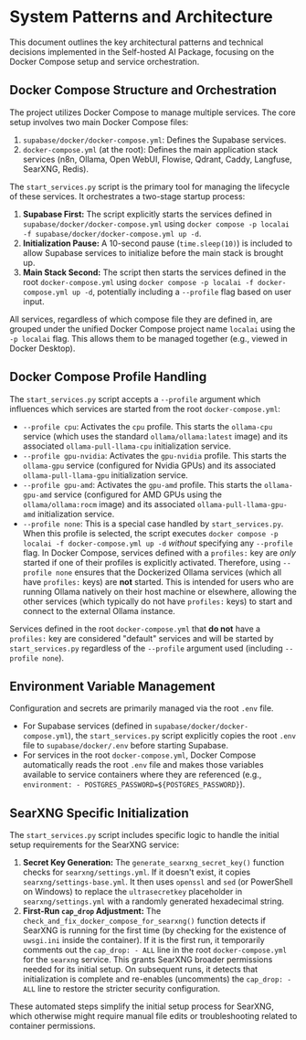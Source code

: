 # System Patterns and Architecture

This document outlines the key architectural patterns and technical decisions implemented in the Self-hosted AI Package, focusing on the Docker Compose setup and service orchestration.

## Docker Compose Structure and Orchestration

The project utilizes Docker Compose to manage multiple services. The core setup involves two main Docker Compose files:
1.  `supabase/docker/docker-compose.yml`: Defines the Supabase services.
2.  `docker-compose.yml` (at the root): Defines the main application stack services (n8n, Ollama, Open WebUI, Flowise, Qdrant, Caddy, Langfuse, SearXNG, Redis).

The `start_services.py` script is the primary tool for managing the lifecycle of these services. It orchestrates a two-stage startup process:
1.  **Supabase First:** The script explicitly starts the services defined in `supabase/docker/docker-compose.yml` using `docker compose -p localai -f supabase/docker/docker-compose.yml up -d`.
2.  **Initialization Pause:** A 10-second pause (`time.sleep(10)`) is included to allow Supabase services to initialize before the main stack is brought up.
3.  **Main Stack Second:** The script then starts the services defined in the root `docker-compose.yml` using `docker compose -p localai -f docker-compose.yml up -d`, potentially including a `--profile` flag based on user input.

All services, regardless of which compose file they are defined in, are grouped under the unified Docker Compose project name `localai` using the `-p localai` flag. This allows them to be managed together (e.g., viewed in Docker Desktop).

## Docker Compose Profile Handling

The `start_services.py` script accepts a `--profile` argument which influences which services are started from the root `docker-compose.yml`:

*   `--profile cpu`: Activates the `cpu` profile. This starts the `ollama-cpu` service (which uses the standard `ollama/ollama:latest` image) and its associated `ollama-pull-llama-cpu` initialization service.
*   `--profile gpu-nvidia`: Activates the `gpu-nvidia` profile. This starts the `ollama-gpu` service (configured for Nvidia GPUs) and its associated `ollama-pull-llama-gpu` initialization service.
*   `--profile gpu-amd`: Activates the `gpu-amd` profile. This starts the `ollama-gpu-amd` service (configured for AMD GPUs using the `ollama/ollama:rocm` image) and its associated `ollama-pull-llama-gpu-amd` initialization service.
*   `--profile none`: This is a special case handled by `start_services.py`. When this profile is selected, the script executes `docker compose -p localai -f docker-compose.yml up -d` *without* specifying any `--profile` flag. In Docker Compose, services defined with a `profiles:` key are *only* started if one of their profiles is explicitly activated. Therefore, using `--profile none` ensures that the Dockerized Ollama services (which all have `profiles:` keys) are **not** started. This is intended for users who are running Ollama natively on their host machine or elsewhere, allowing the other services (which typically do not have `profiles:` keys) to start and connect to the external Ollama instance.

Services defined in the root `docker-compose.yml` that **do not** have a `profiles:` key are considered "default" services and will be started by `start_services.py` regardless of the `--profile` argument used (including `--profile none`).

## Environment Variable Management

Configuration and secrets are primarily managed via the root `.env` file.
*   For Supabase services (defined in `supabase/docker/docker-compose.yml`), the `start_services.py` script explicitly copies the root `.env` file to `supabase/docker/.env` before starting Supabase.
*   For services in the root `docker-compose.yml`, Docker Compose automatically reads the root `.env` file and makes those variables available to service containers where they are referenced (e.g., `environment: - POSTGRES_PASSWORD=${POSTGRES_PASSWORD}`).

## SearXNG Specific Initialization

The `start_services.py` script includes specific logic to handle the initial setup requirements for the SearXNG service:
1.  **Secret Key Generation:** The `generate_searxng_secret_key()` function checks for `searxng/settings.yml`. If it doesn't exist, it copies `searxng/settings-base.yml`. It then uses `openssl` and `sed` (or PowerShell on Windows) to replace the `ultrasecretkey` placeholder in `searxng/settings.yml` with a randomly generated hexadecimal string.
2.  **First-Run `cap_drop` Adjustment:** The `check_and_fix_docker_compose_for_searxng()` function detects if SearXNG is running for the first time (by checking for the existence of `uwsgi.ini` inside the container). If it is the first run, it temporarily comments out the `cap_drop: - ALL` line in the root `docker-compose.yml` for the `searxng` service. This grants SearXNG broader permissions needed for its initial setup. On subsequent runs, it detects that initialization is complete and re-enables (uncomments) the `cap_drop: - ALL` line to restore the stricter security configuration.

These automated steps simplify the initial setup process for SearXNG, which otherwise might require manual file edits or troubleshooting related to container permissions.
